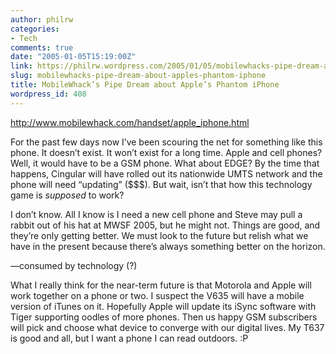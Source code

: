 ```yaml
---
author: philrw
categories:
- Tech
comments: true
date: "2005-01-05T15:19:00Z"
link: https://philrw.wordpress.com/2005/01/05/mobilewhacks-pipe-dream-about-apples-phantom-iphone/
slug: mobilewhacks-pipe-dream-about-apples-phantom-iphone
title: MobileWhack’s Pipe Dream about Apple’s Phantom iPhone
wordpress_id: 408
---
```


http://www.mobilewhack.com/handset/apple_iphone.html

For the past few days now I’ve been scouring the net for something like this phone. It doesn’t exist. It won’t exist for a long time. Apple and cell phones? Well, it would have to be a GSM phone. What about EDGE? By the time that happens, Cingular will have rolled out its nationwide UMTS network and the phone will need “updating” ($$$). But wait, isn’t that how this technology game is _supposed_ to work?

I don’t know. All I know is I need a new cell phone and Steve may pull a rabbit out of his hat at MWSF 2005, but he might not. Things are good, and they’re only getting better. We must look to the future but relish what we have in the present because there’s always something better on the horizon.

—consumed by technology (?)

<!--more-->

What I really think for the near-term future is that Motorola and Apple will work together on a phone or two. I suspect the V635 will have a mobile version of iTunes on it. Hopefully Apple will update its iSync software with Tiger supporting oodles of more phones. Then us happy GSM subscribers will pick and choose what device to converge with our digital lives. My T637 is good and all, but I want a phone I can read outdoors. :P
